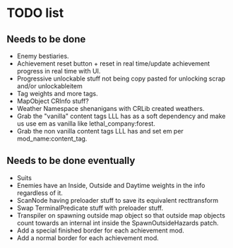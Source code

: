 # TODO list

## Needs to be done

- Enemy bestiaries.
- Achievement reset button + reset in real time/update achievement progress in real time with UI.
- Progressive unlockable stuff not being copy pasted for unlocking scrap and/or unlockableitem
- Tag weights and more tags.
- MapObject CRInfo stuff?
- Weather Namespace shenanigans with CRLib created weathers.
- Grab the "vanilla" content tags LLL has as a soft dependency and make us use em as vanilla like lethal_company:forest.
- Grab the non vanilla content tags LLL has and set em per mod_name:content_tag.

## Needs to be done eventually

- Suits
- Enemies have an Inside, Outside and Daytime weights in the info regardless of it.
- ScanNode having preloader stuff to save its equivalent recttransform
- Swap TerminalPredicate stuff with preloader stuff.
- Transpiler on spawning outside map object so that outside map objects count towards an internal int inside the SpawnOutsideHazards patch.
- Add a special finished border for each achievement mod.
- Add a normal border for each achievement mod.
